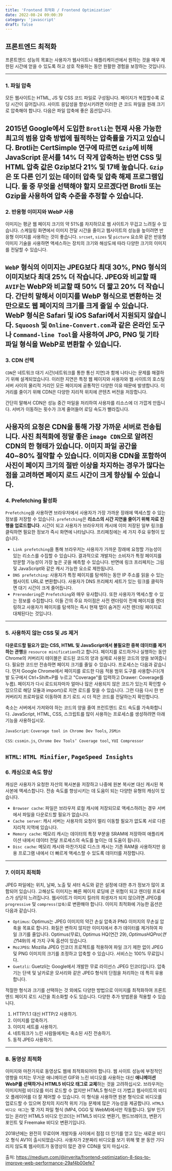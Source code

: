 ```yaml
---
title: 'Frontend 최적화 / Frontend Optimization'
date: 2022-08-24 09:00:39
category: 'javascript'
draft: false
---
```


## 프론트엔드 최적화

프론트엔드 성능의 목표는 사용자가 웹사이트나 애플리케이션에서 원하는 것을 매우 제한된 시간에 얻을 수 있도록 하고 상호 작용하는 동안 
원활한 경험을 보장하는 것입니다.

---
### 1. 파일 압축
모든 웹사이트는 HTML, JS 및 CSS 코드 파일로 구성됩니다. 페이지가 복잡할수록 로딩 시간이 길어집니다. 사이트 응답성을 향상시키려면 
이러한 큰 코드 파일을 원래 크기로 압축해야 합니다. 다음은 파일 압축에 좋은 옵션입니다.

2015년 Google에서 도입한 `Brotli`는 현재 사용 가능한 최고의 범용 압축 방법에 필적하는 압축률을 가지고 있습니다. 
Brotli는 CertSimple 연구에 따르면 `Gzip`에 비해 JavaScript 문서를 14% 더 작게 압축하는 반면 CSS 및 HTML 압축 값은 
Gzip보다 21% 및 17배 높습니다.
`Gzip`은 또 다른 인기 있는 데이터 압축 및 압축 해제 프로그램입니다. 둘 중 무엇을 선택해야 할지 모르겠다면 Brotli 또는 
Gzip을 사용하여 압축 수준을 추정할 수 있습니다.
---
### 2. 반응형 이미지와 WebP 사용
이미지는 평균 웹 페이지 크기의 약 51%를 차지하므로 웹 사이트가 무겁고 느려질 수 있습니다. 스케일링 화면에서 이미지 전달 시간을 줄이고 
웹사이트의 성능을 높이려면 반응형 이미지를 사용하는 것이 좋습니다. `srcset`, `sizes` 및 `picture` 요소와 같은 반응형 이미지 
기술을 사용하면 액세스하는 장치의 크기와 해상도에 따라 다양한 크기의 이미지를 전달할 수 있습니다.

`WebP` 형식의 이미지는 JPEG보다 최대 30%, PNG 형식의 이미지보다 최대 25% 더 작습니다. JPEG와 비교할 때 `AVIF`는 WebP와 비교할 
때 50% 더 짧고 20% 더 작습니다. 간단히 말해서 이미지를 WebP 형식으로 변환하는 것만으로도 웹 페이지의 크기를 크게 줄일 수 있습니다. 
WebP 형식은 **Safari 및 iOS Safari에서 지원되지 않습니다**. `Squoosh` 및 `Online-Convert.com`과 같은 온라인 도구나 
`Command-line Tool`을 사용하여 JPG, PNG 및 기타 파일 형식을 WebP로 변환할 수 있습니다.
---
### 3. CDN 선택
`CDN`은 네트워크 대기 시간(네트워크를 통한 통신 지연)과 함께 나타나는 문제를 해결하기 위해 설계되었습니다. 이러한 지연은 특정 웹 페이지와 
사용자와 웹 사이트의 호스팅 서버 사이의 물리적 거리인 모든 페이지에 공통적인 다양한 이유 때문에 발생합니다. 이 거리를 줄이기 위해 CDN은 
다양한 지리적 위치에 콘텐츠 버전을 저장합니다.

간단히 말해서 CDN은 성능 중간 마일을 처리하여 사용자를 리소스에 더 가깝게 만듭니다. 서버가 이동하는 횟수가 크게 줄어들어 로딩 속도가 
빨라집니다.

사용자의 요청은 CDN을 통해 가장 가까운 서버로 전송됩니다. 사진 최적화에 정말 좋은 `image CDN`으로 알려진 CDN의 한 형태가 있습니다. 
이미지 파일 공간을 40~80% 절약할 수 있습니다. 이미지용 CDN을 포함하여 사진이 페이지 크기의 절반 이상을 차지하는 경우가 많다는 점을 
고려하면 페이지 로드 시간이 크게 향상될 수 있습니다.
---
### 4. Prefetching 활성화
`Prefetching`을 사용하면 브라우저에서 사용자가 가장 가까운 장래에 액세스할 수 있는 정보를 저장할 수 있습니다. `prefetching`은 **리소스의 시간 지연을 
줄이기 위해 자료 진행을 업로드합니다**. 시간이 되고 사용자가 브라우저의 캐시에 이미 저장된 일부 링크를 클릭하면 필요한 정보가 즉시 화면에 
나타납니다. 프리페칭에는 세 가지 주요 유형이 있습니다.

- `Link prefetching`을 통해 브라우저는 사용자가 가까운 장래에 요청할 가능성이 있는 리소스를 수집할 수 있습니다. 결과적으로 개발자는 소비자가 
특정 페이지를 방문할 가능성이 가장 높은 곳을 예측할 수 있습니다. 반면에 링크 프리페치는 그림 및 JavaScript와 같은 캐시 가능한 
요소로 제한됩니다.
- `DNS prefetching`: 사용자가 특정 페이지를 탐색하는 동안 IP 주소를 읽을 수 있는 웹사이트 URL로 변환합니다. 사용자가 DNS 프리페치 
세트가 있는 링크를 클릭하면 대기 시간이 크게 줄어듭니다.
- `Prerendering`은 `Prefetching`와 매우 유사합니다. 또한 사용자가 액세스할 수 있는 정보를 수집합니다. 이들 간의 주요 차이점은 사전 
렌더링이 전체 페이지를 렌더링하고 사용자가 페이지를 탐색하는 즉시 현재 탭이 숨겨진 사전 렌더링 페이지로 대체된다는 것입니다.
---
### 5. 사용하지 않는 CSS 및 JS 제거
**다운로드할 필요가 없는 CSS, HTML 및 JavaScript에서 불필요한 중복 데이터를 제거하는 관행**을 `resource minification`라고 합니다. 페이지를 
로드하거나 실행하는 동안 Chrome의 커버리지 테이블은 로드된 코드의 양과 실제로 사용된 코드의 양을 보여줍니다. 필요한 코드만 전송하면 
페이지 크기를 줄일 수 있습니다. 프로세스는 다음과 같습니다. 먼저 Google Chrome에서 페이지를 로드한 다음 적용 범위 도구를 
사용합니다(개발 도구에서 Ctrl+Shift+P를 누르고 "Coverage"를 입력하고 Drawer: Coverage를 누름). 페이지가 다시 로드되자마자 
얼마나 많은 사용되지 않은 코드가 있는지 확인할 수 있으므로 해당 모듈과 import()로 지연 로드를 찾을 수 있습니다. 그런 다음 다시 
한 번 커버리지 프로파일로 이동하여 초기 로드 시 더 적은 코드를 전달하는지 확인합니다.

축소는 서버에서 가져와야 하는 코드의 양을 줄여 프런트엔드 로드 속도를 가속화합니다. JavaScript, HTML, CSS, 스크립트를 많이 
사용하는 프로세스를 생성하려면 아래 기능을 사용하십시오.

`JavaScript`: `Coverage tool in Chrome Dev Tools`, `JSMin`

`CSS`:  `cssmin.js`, `Chrome Dev Tools’ Coverage tool`, `YUI Compressor`

`HTML`:  `HTML Minifier`, `PageSpeed Insights`
---
### 6. 캐싱으로 속도 향상
캐싱은 사용자가 요청한 자산의 복사본을 저장하고 나중에 원본 복사본 대신 캐시된 복사본에 액세스합니다. 전송 속도를 향상시키는 데 도움이 
되는 다양한 유형의 캐싱이 있습니다.

- `Browser cache`: 파일은 브라우저 로컬 캐시에 저장되므로 액세스하려는 경우 서버에서 파일을 다운로드할 필요가 없습니다.
- `Cache server`: 캐시 서버는 사용자의 요청이 멀리 이동할 필요가 없도록 서로 다른 지리적 지역에 있습니다.
- `Memory cache`: 메모리 캐시는 데이터의 특정 부분을 SRAM에 저장하여 애플리케이션 내에서 데이터 전달 프로세스의 속도를 높이는 데 도움이 됩니다.
- `Disc cache`: 메모리 캐시와 마찬가지로 디스크 캐시는 기존 RAM을 사용하지만 응용 프로그램 내에서 더 빠르게 액세스할 수 있도록 데이터를 
저장합니다.
---
### 7. 이미지 최적화
JPEG 파일에는 위치, 날짜, 노출 및 셔터 속도와 같은 설정에 대한 추가 정보가 많이 포함되어 있습니다. 고해상도 이미지는 빠른 페이지 
로딩에 큰 위협이 되고 렌더링 프로세스가 상당히 느려집니다. 웹사이트가 이미지 킬러의 희생자가 되지 않으려면 JPEG를 `progressive` 및 
`compress(압축)`로 변환해야 합니다. 이미지 최적화에 가능한 옵션은 다음과 같습니다.

- `Optimus`: Optimus는 JPEG 이미지의 약간 손실 압축과 PNG 이미지의 무손실 압축을 목표로 합니다. 화질은 변하지 않지만 이미지에서 
추가 데이터를 제거하여 파일 크기를 줄입니다. Optimus(무료), Optimus HQ(연간 29$), Optimus HQ Pro(연간 149$)의 세 가지 
구독 옵션이 있습니다.
- `MozJPEG`: Mozilla JPEG 인코더 프로젝트를 적용하여 파일 크기 제한 없이 JPEG 및 PNG 이미지의 크기를 조정하고 압축할 수 있습니다. 
서비스는 100% 무료입니다.
- `Guetzli`: Guetzli는 Google에서 개발한 무료 라이선스 JPEG 인코더입니다. 압축기는 단색 및 날카로운 모서리와 같은 JPEG 형식의 단점을 
처리하는 데 특히 유용합니다.

적절한 형식과 크기를 선택하는 것 외에도 다양한 방법으로 이미지를 최적화하여 프론트엔드 페이지 로드 시간을 최소화할 수도 있습니다. 다양한 
추가 방법론을 적용할 수 있습니다.

1. HTTP/1.1 대신 HTTP/2 사용하기.
2. 이미지를 압축하기.
3. 이미지 세트를 사용하기.
4. 네트워크가 느린 사람들에게는 축소된 사진 전송하기.
5. 동적 JPEG 사용하기.
---
### 8. 동영상 최적화
이미지와 마찬가지로 동영상도 웹에 최적화되어야 합니다. 웹 사이트 성능에 부정적인 영향을 미치는 무거운 애니메이션 GIF와 느린 비디오를 
사용하는 대신 **애니메이션 WebP를 선택하거나 HTML5 비디오 태그로 교체**하는 것을 고려하십시오. 브라우저는 이미지처럼 비디오를 미리 로드할 
수 없지만 HTML5 형식은 더 가볍고 웹사이트의 비디오 플레이어를 더 잘 제어할 수 있습니다. 이 형식을 사용하면 원본 형식으로 비디오를 
업로드할 수 있으며 장치의 지리적 위치 기능 문제에 많은 가능성을 제공합니다. `HTML5 비디오 태그`는 몇 가지 파일 형식
(MP4, OGG 및 WebM)에서만 작동합니다. 일부 인기 있는 온라인 HTML5 비디오 인코더는 HTML5 비디오 변환기, 핸드브레이크, 변환기 
포인트 및 Freemake 비디오 변환기입니다.

2018년에는 완전히 무료이며 개발자들 사이에서 점점 더 인기를 얻고 있는 새로운 비디오 형식 AV1이 출시되었습니다.
사용자가 2분짜리 비디오를 보기 위해 몇 분 동안 기다리지 않도록 웹사이트가 동영상이 많은 경우 CDN을 잊지 마십시오.


출처: https://medium.com/@inverita/frontend-optimization-8-tips-to-improve-web-performance-29af4b00efe7